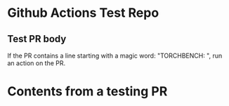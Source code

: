 # Github Actions Test Repo

## Test PR body

If the PR contains a line starting with a magic word: "TORCHBENCH: ", run an action on the PR.

# Contents from a testing PR
